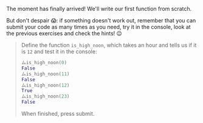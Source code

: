 The moment has finally arrived! We'll write our first function from scratch.

But don't despair :scream:: if something doesn't work out, remember that you can submit your code as many times as you need, try it in the console, look at the previous exercises and check the hints! :wink:

> Define the function `is_high_noon`, which takes an hour and tells us if it is `12` and test it in the console:
>
> ```python
> ムis_high_noon(0)
> False
> ムis_high_noon(11)
> False
> ムis_high_noon(12)
> True
> ムis_high_noon(23)
> False
> ```
>
> When finished, press submit.
>
